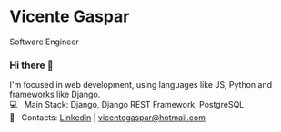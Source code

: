 # Vicente Gaspar
Software Engineer

### Hi there 👋

I'm focused in web development, using languages like JS, Python and frameworks like Django.
 <br/> :computer: &nbsp; Main Stack: Django, Django REST Framework, PostgreSQL
 <br/> :email: &nbsp; Contacts: [Linkedin](https://www.linkedin.com/in/vicente-gaspar-9a4873226/) | [vicentegaspar@hotmail.com](mailto:vicentegaspar@hotmail.com)
